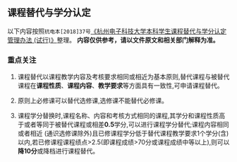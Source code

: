 ## 课程替代与学分认定

以下内容按照`杭电本[2018]37号`[《杭州电子科技大学本科学生课程替代与学分认定管理办法 (试行)》](http://i.hdu.edu.cn/dcp/forward.action?path=/portal/portal&p=pimHomePage##m=pim&t=pd&ptt=d&ptc=13527&pt=&pd=&ps=&psh=)整理。
**内容仅供参考，请以文件原文和相关部门解释为准。**

### 重点关注

1. 课程替代以课程教学内容及考核要求相同或相近为基本原则,替代课程与被替代课程在**课程性质**、**课程内容**、**教学要求**等方面具有一致性,可申请课程替代。

2. 原则上必修课可以替代选修课,选修课不能替代必修课。

3. 课程学分替换时,课程名称、内容和考核方式相同的课程,其学分和课程性质高于或者等同于被替代课程或相差**0.5**学分,可以进行课程学分替代;课程内容相同或者相近 (通识选修课除外)且已修课程学分低于替代课程教学要求1个学分(含)以内,若已修课程课程绩点>2.5(即课程成绩>70分或课程成绩中等以上),则可以**降10分**或降档进行课程替代。
